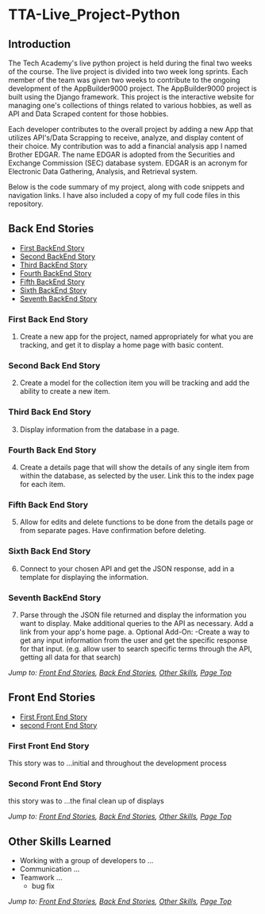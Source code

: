 # TTA-Live_Project-Python
## Introduction 
The Tech Academy's live python project is held during the final two weeks of the course.  The live project is divided into two week long sprints.  Each member of the team was given two weeks to contribute to the ongoing development of the AppBuilder9000 project.  The AppBuilder9000 project is built using the Django framework. This project is the interactive website for managing one's collections of things related to various hobbies, as well as API and Data Scraped content for those hobbies.

Each developer contributes to the overall project by adding a new App that utilizes API's/Data Scrapping to receive, analyze, and display content of their choice.  My contribution was to add a financial analysis app I named Brother EDGAR.  The name EDGAR is adopted from the Securities and Exchange Commission (SEC) database system.  EDGAR is an acronym for Electronic Data Gathering, Analysis, and Retrieval system.

Below is the code summary of my project, along with code snippets and navigation links.  I have also included a copy of my full code files in this repository.


## Back End Stories
* [First BackEnd Story](#first-backend-story)
* [Second BackEnd Story](#second-backend-story)
* [Third BackEnd Story](#third-backend-story)
* [Fourth BackEnd Story](#fourth-backend-story)
* [Fifth BackEnd Story](#fifth-backend-story)
* [Sixth BackEnd Story](#sixth-backend-story)
* [Seventh BackEnd Story](#seventh-backend-story)

### First Back End Story
1. Create a new app for the project, named appropriately for what you are tracking, and get it to display a home page with basic content.

### Second Back End Story
2. Create a model for the collection item you will be tracking and add the ability to create a new item.

### Third Back End Story
3. Display information from the database in a page.

### Fourth Back End Story
4. Create a details page that will show the details of any single item from within the database, as selected by the user. Link this to the index page for each item.

### Fifth Back End Story
5. Allow for edits and delete functions to be done from the details page or from separate pages. Have confirmation before deleting.

### Sixth Back End Story
6. Connect to your chosen API and get the JSON response, add in a template for displaying the information.

### Seventh BackEnd Story
7. Parse through the JSON file returned and display the information you want to display. Make additional queries to the API as necessary. Add a link from your app's home page.
  a. Optional Add-On:
      -Create a way to get any input information from the user and get the specific response for that input.
      (e.g. allow user to search specific terms through the API, getting all data for that search)
 
*Jump to: [Front End Stories](#front-end-stories), [Back End Stories](#back-end-stories), [Other Skills](#other-skills-learned), [Page Top](#tta-live_project-python)*

## Front End Stories
* [First Front End Story](#first-frontend-story)
* [second Front End Story](#second-frontend-story)

### First Front End Story
This story was to ...initial and throughout the development process

### Second Front End Story
this story was to ...the final clean up of displays

*Jump to: [Front End Stories](#front-end-stories), [Back End Stories](#back-end-stories), [Other Skills](#other-skills-learned), [Page Top](#tta-live_project-python)*

## Other Skills Learned
* Working with a group of developers to ...
* Communication ...
* Teamwork ...
  * bug fix

*Jump to: [Front End Stories](#front-end-stories), [Back End Stories](#back-end-stories), [Other Skills](#other-skills-learned), [Page Top](#tta-live_project-python)*
